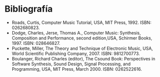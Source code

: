 # Bibliografía
- Roads, Curtis, Computer Music Tutorial, USA, MIT Press, 1992. ISBN: 0262680823.
-  Dodge, Charles, Jerse, Thomas A., Computer Music: Synthesis, Composition and Performance, second edition,USA, Schirmer Books, 1997. ISBN: 028646827.
-  Puckette, Miller, The Theory and Technique of Electronic Music, USA, World Scientific Publishing Company, 2007. ISBN: 9812700773.
-  Boulanger, Richard Charles (editor), The Csound Book: Perspectives in Software Synthesis, Sound Design, Signal Processing, and Programming, USA, MIT Press, March 2000. ISBN: 0262522616.